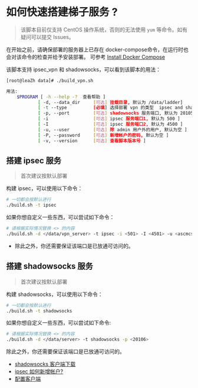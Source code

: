 # 如何快速搭建梯子服务 ?

> 该脚本目前仅支持 CentOS 操作系统，否则的无法使用 `yum` 等命令。如有疑问可以提交 Issues。

在开始之前，请确保部署的服务器上已存在 docker-compose命令，在运行时也会对该命令的检查并给予安装部署。
可参考 [Install Docker Compose](https://docs.docker.com/compose/install/)

该脚本支持 ipsec_vpn 和 shadowsocks，可以看到该脚本的用法：

```bash
[root@leaZh data]# ./build_vpn.sh 

用法: 
    $PROGRAM [ -h --help -?  查看帮助 ]
            [ -d, --data_dir     [可选] 挂载目录, 默认为 /data/ladder]
            [ -t --type          [必填] 选择部署 vpn 的类型  ipsec and shadowsocks ]
            [ -p, --port         [可选] shadowsocks 服务端口, 默认为 20105 ]
            [ -i                 [可选] ipsec 服务端口1, 默认为 500 ]
            [ -I                 [可选] ipsec 服务端口2, 默认为 4500 ]
            [ -u, --user         [可选] 除 admin 用户外的用户, 默认为空 ]
            [ -P, --password     [可选] 新增帐户的密码, 默认为空 ]
            [ -v, --version      [可选] 查看脚本版本号 ]
```

## 搭建 ipsec 服务

> 首次建议按默认部署

构建 ipsec，可以使用以下命令：

```bash
# 一切都会按默认进行  
./build.sh -t ipsec
```

如果你想自定义一些东西，可以尝试如下命令：

```bash
# 请根据实际情况替换 <> 的内容
./build.sh -d </data/vpn_server> -t ipsec -i <501> -I <4501> -u <ascmcs> -P <123456>
```

- 除此之外，你还需要保证该端口是已放通可访问的。

## 搭建 shadowsocks 服务

> 首次建议按默认部署

构建 shadowsocks，可以使用以下命令：

```bash
# 一切都会按默认进行  
./build.sh -t shadowsocks
```

如果你想自定义一些东西，可以尝试如下命令:

```bash
# 请根据实际情况替换 <> 的内容
./build.sh -d </data/server> -t shadowsocks -p <20106>
```

除此之外，你还需要保证该端口是已放通可访问的。

- [shadowsocks 客户端下载 ](https://github.com/shadowsocks)
- [ipsec 如何新增帐户?](./add_user.md)
- [配置客户端](./setting_client.md)
